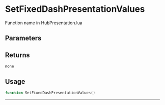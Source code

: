 # SetFixedDashPresentationValues
Function name in HubPresentation.lua
## Parameters

## Returns
`none`
## Usage
```lua
function SetFixedDashPresentationValues()
```
---
